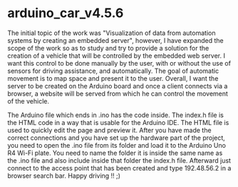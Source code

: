 # arduino_car_v4.5.6
The initial topic of the work was "Visualization of data from automation systems by creating an embedded server", however, I have expanded the scope of the work so as to study and try to provide a solution for the creation of a vehicle that will be controlled by the embedded web server. I want this control to be done manually by the user, with or without the use of sensors for driving assistance, and automatically. The goal of automatic movement is to map space and present it to the user. Overall, I want the server to be created on the Arduino board and once a client connects via a browser, a website will be served from which he can control the movement of the vehicle.

The Arduino file which ends in .ino has the code inside.
The index.h file is the HTML code in a way that is usable for the Arduino IDE.
The HTML file is used to quickly edit the page and preview it.
After you have made the correct connections and you have set up the hardware part
of the project, you need to open the .ino file from its folder and load it to 
the Arduino Uno R4 Wi-Fi plate. You need to name the folder it is inside the same
name as the .ino file and also include inside that folder the index.h file.
Afterward just connect to the access point that has been created and type
192.48.56.2 in a browser search bar.
Happy driving !! ;)
